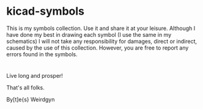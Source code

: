 # kicad-symbols

This is my symbols collection.
Use it and share it at your leisure.
Although I have done my best in drawing each symbol (I use the same in my schematics) I will not take any responsibility for damages, direct or indirect, caused by the use of this collection. However, you are free to report any errors found in the symbols.

#

Live long and prosper!

That's all folks.

By[t]e{s} Weirdgyn
